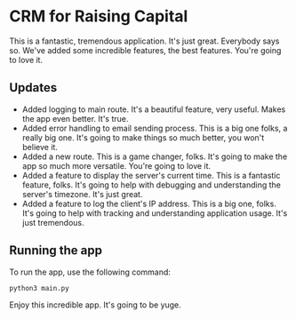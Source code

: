 # CRM for Raising Capital

This is a fantastic, tremendous application. It's just great. Everybody says so. We've added some incredible features, the best features. You're going to love it.

## Updates

- Added logging to main route. It's a beautiful feature, very useful. Makes the app even better. It's true.
- Added error handling to email sending process. This is a big one folks, a really big one. It's going to make things so much better, you won't believe it.
- Added a new route. This is a game changer, folks. It's going to make the app so much more versatile. You're going to love it.
- Added a feature to display the server's current time. This is a fantastic feature, folks. It's going to help with debugging and understanding the server's timezone. It's just great.
- Added a feature to log the client's IP address. This is a big one, folks. It's going to help with tracking and understanding application usage. It's just tremendous.

## Running the app

To run the app, use the following command:

```
python3 main.py
```

Enjoy this incredible app. It's going to be yuge.